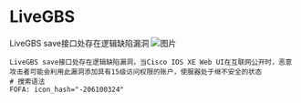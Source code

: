 # LiveGBS
LiveGBS save接口处存在逻辑缺陷漏洞
![图片](https://github.com/user-attachments/assets/d43df2ca-82a6-4b41-b985-90800bd154d7)
```
LiveGBS save接口处存在逻辑缺陷漏洞，当Cisco IOS XE Web UI在互联网公开时，恶意攻击者可能会利用此漏洞添加具有15级访问权限的账户，使服器处于继不安全的状态
# 搜索语法
FOFA: icon_hash="-206100324"
```
